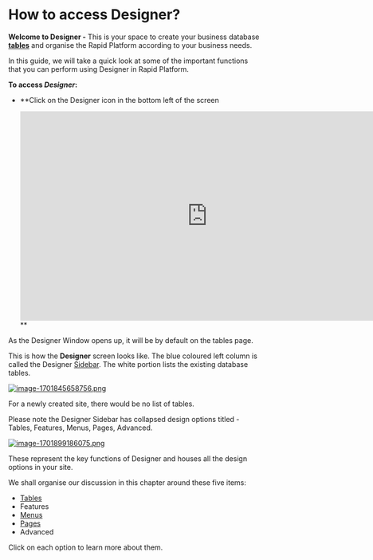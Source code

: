 # How to access Designer?

**Welcome to Designer -** This is your space to create your business database [**tables**](https://docs.rapidplatform.com/books/glossary/page/data-table "Data Table") and organise the Rapid Platform according to your business needs.

In this guide, we will take a quick look at some of the important functions that you can perform using Designer in Rapid Platform.

**To access *Designer*:**

- **Click on the Designer icon in the bottom left of the screen  
      
    <iframe allowfullscreen="allowfullscreen" frameborder="0" height="420" src="https://www.youtube.com/embed/Poycv1xhmIk?si=71gpRmg2XrnuycxA" title="YouTube video player" width="750"></iframe>**

As the Designer Window opens up, it will be by default on the tables page.

This is how the **Designer** screen looks like. The blue coloured left column is called the Designer [Sidebar](https://docs.rapidplatform.com/books/glossary/page/sidebar "Sidebar"). The white portion lists the existing database tables.

[![image-1701845658756.png](https://docs.rapidplatform.com/uploads/images/gallery/2023-12/scaled-1680-/hbulMCsQuoUBS4Km-image-1701845658756.png)](https://docs.rapidplatform.com/uploads/images/gallery/2023-12/hbulMCsQuoUBS4Km-image-1701845658756.png)

For a newly created site, there would be no list of tables.

Please note the Designer Sidebar has collapsed design options titled - Tables, Features, Menus, Pages, Advanced.

[![image-1701899186075.png](https://docs.rapidplatform.com/uploads/images/gallery/2023-12/scaled-1680-/n4RiSVSVn4yDnCRb-image-1701899186075.png)](https://docs.rapidplatform.com/uploads/images/gallery/2023-12/n4RiSVSVn4yDnCRb-image-1701899186075.png)

These represent the key functions of Designer and houses all the design options in your site.

We shall organise our discussion in this chapter around these five items:

- [Tables](https://docs.rapidplatform.com/books/experiences/page/all-about-tables-in-designer "All about Tables in Designer")
- Features
- [Menus](https://docs.rapidplatform.com/books/experiences/page/all-about-menus-in-dezigna "All about Menus in Dezigna")
- [Pages](https://docs.rapidplatform.com/books/experiences/page/all-about-pages-in-designer "All about Pages in Designer")
- Advanced

Click on each option to learn more about them.